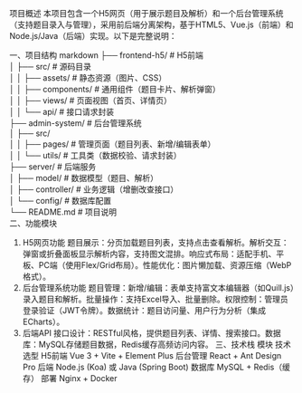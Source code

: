 项目概述
本项目包含一个H5网页​（用于展示题目及解析）和一个后台管理系统​（支持题目录入与管理），采用前后端分离架构，基于HTML5、Vue.js（前端）和Node.js/Java（后端）实现。以下是完整说明：

一、项目结构
markdown
├── frontend-h5/            # H5前端  
│   ├── src/                # 源码目录  
│   │   ├── assets/         # 静态资源（图片、CSS）  
│   │   ├── components/     # 通用组件（题目卡片、解析弹窗）  
│   │   ├── views/          # 页面视图（首页、详情页）  
│   │   └── api/            # 接口请求封装  
├── admin-system/           # 后台管理系统  
│   ├── src/  
│   │   ├── pages/          # 管理页面（题目列表、新增/编辑表单）  
│   │   └── utils/          # 工具类（数据校验、请求封装）  
├── server/                  # 后端服务  
│   ├── model/              # 数据模型（题目、解析）  
│   ├── controller/         # 业务逻辑（增删改查接口）  
│   └── config/             # 数据库配置  
└── README.md               # 项目说明  
二、功能模块
1. H5网页功能
​题目展示：分页加载题目列表，支持点击查看解析。
​解析交互：弹窗或折叠面板显示解析内容，支持图文混排。
​响应式布局：适配手机、平板、PC端（使用Flex/Grid布局）。
​性能优化：图片懒加载、资源压缩（WebP格式）。
2. 后台管理系统功能
​题目管理：
​新增/编辑：表单支持富文本编辑器（如Quill.js）录入题目和解析。
​批量操作：支持Excel导入、批量删除。
​权限控制：管理员登录验证（JWT令牌）。
​数据统计：题目访问量、用户行为分析（集成ECharts）。
3. 后端API
​接口设计：RESTful风格，提供题目列表、详情、搜索接口。
​数据库：MySQL存储题目数据，Redis缓存高频访问内容。
三、技术栈
模块	技术选型
​H5前端​	Vue 3 + Vite + Element Plus
​后台管理​	React + Ant Design Pro
​后端​	Node.js (Koa) 或 Java (Spring Boot)
​数据库​	MySQL + Redis（缓存）
​部署​	Nginx + Docker